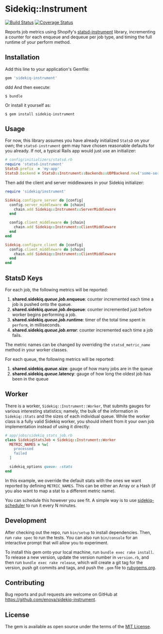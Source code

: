 # Sidekiq::Instrument
[![Build Status](https://travis-ci.org/enova/sidekiq-instrument.svg?branch=master)](https://travis-ci.org/enova/sidekiq-instrument)
[![Coverage Status](https://coveralls.io/repos/github/enova/sidekiq-instrument/badge.svg?branch=master)](https://coveralls.io/github/enova/sidekiq-instrument?branch=master)

Reports job metrics using Shopify's [statsd-instrument][statsd-instrument] library, incrementing a counter for each enqueue and dequeue per job type, and timing the full runtime of your perform method.

## Installation

Add this line to your application's Gemfile:

```ruby
gem 'sidekiq-instrument'
```
ddd
And then execute:

    $ bundle

Or install it yourself as:

    $ gem install sidekiq-instrument

## Usage

For now, this library assumes you have already initialized `StatsD` on your own;
the `statsd-instrument` gem may have chosen reasonable defaults for you already. If not,
a typical Rails app would just use an initializer:

```ruby
# config/initializers/statsd.rb
require 'statsd-instrument'
StatsD.prefix  = 'my-app'
StatsD.backend = StatsD::Instrument::Backends::UDPBackend.new('some-server:8125')
```

Then add the client and server middlewares in your Sidekiq initializer:

```ruby
require 'sidekiq/instrument'

Sidekiq.configure_server do |config|
  config.server_middleware do |chain|
    chain.add Sidekiq::Instrument::ServerMiddleware
  end

  config.client_middleware do |chain|
    chain.add Sidekiq::Instrument::ClientMiddleware
  end
end

Sidekiq.configure_client do |config|
  config.client_middleware do |chain|
    chain.add Sidekiq::Instrument::ClientMiddleware
  end
end
```

## StatsD Keys
For each job, the following metrics will be reported:

1. **shared.sidekiq._queue_._job_.enqueue**: counter incremented each time a
   job is pushed onto the queue.
2. **shared.sidekiq._queue_._job_.dequeue**: counter incremented just before
   worker begins performing a job.
3. **shared.sidekiq._queue_._job_.runtime**: timer of the total time spent
   in `perform`, in milliseconds.
3. **shared.sidekiq._queue_._job_.error**: counter incremented each time a
   job fails.

The metric names can be changed by overriding the `statsd_metric_name`
method in your worker classes.

For each queue, the following metrics will be reported:
1. **shared.sidekiq._queue_.size**: gauge of how many jobs are in the queue
1. **shared.sidekiq._queue_.latency**: gauge of how long the oldest job has been in the queue

## Worker
There is a worker, `Sidekiq::Instrument::Worker`, that submits gauges
for various interesting statistics; namely, the bulk of the information in `Sidekiq::Stats`
and the sizes of each individual queue. While the worker class is a fully valid Sidekiq worker,
you should inherit from it your own job implementation instead of using it directly:

```ruby
# app/jobs/sidekiq_stats_job.rb
class SidekiqStatsJob < Sidekiq::Instrument::Worker
  METRIC_NAMES = %w[
    processed
    failed
  ]

  sidekiq_options queue: :stats
end
```

In this example, we override the default stats with the ones we want reported by defining `METRIC_NAMES`.
This can be either an Array or a Hash (if you also want to map a stat to a different metric name).

You can schedule this however you see fit. A simple way is to use [sidekiq-scheduler][sidekiq-scheduler] to run it every N minutes.

## Development

After checking out the repo, run `bin/setup` to install dependencies. Then, run `rake spec` to run the tests. You can also run `bin/console` for an interactive prompt that will allow you to experiment.

To install this gem onto your local machine, run `bundle exec rake install`. To release a new version, update the version number in `version.rb`, and then run `bundle exec rake release`, which will create a git tag for the version, push git commits and tags, and push the `.gem` file to [rubygems.org](https://rubygems.org).

## Contributing

Bug reports and pull requests are welcome on GitHub at https://github.com/enova/sidekiq-instrument.


## License

The gem is available as open source under the terms of the [MIT License](http://opensource.org/licenses/MIT).

[statsd-instrument]: https://github.com/Shopify/statsd-instrument
[sidekiq-scheduler]: https://github.com/moove-it/sidekiq-scheduler
